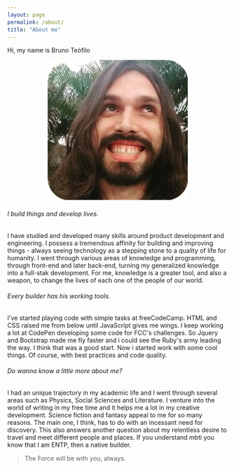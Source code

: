 ```yaml
---
layout: page
permalink: /about/
title: "About me"
---
```


Hi, my name is Bruno Teófilo

<div style="text-align:center"><img src ="/assets/images/oie_jpg.png" alt="Look that flying code" /></div>


###### I build things and develop lives. ######


I have studied and developed many skills around product development and engineering.
I possess a tremendous affinity for building and improving things - always seeing technology as a stepping stone to a quality of life for humanity.
I went through various areas of knowledge and programming, through front-end and later back-end, turning my generalized knowledge into a full-stak development.
For me, knowledge is a greater tool, and also a weapon, to change the lives of each one of the people of our world.


###### Every builder has his working tools. ######


I've started playing code with simple tasks at freeCodeCamp. HTML and CSS raised me from below until JavaScript gives me wings. I keep working a lot at CodePen developing some code for FCC's challenges. So Jquery and Bootstrap made me fly faster and i could see the Ruby's army leading the way. I think that was a good start. Now i started work with some cool things. Of course, with best practices and code quality.


###### Do wanna know a little more about me? ######


I had an unique trajectory in my academic life and I went through several areas such as Physics, Social Sciences and Literature.
I venture into the world of writing in my free time and it helps me a lot in my creative development. Science fiction and fantasy appeal to me for so many reasons.
The main one, I think, has to do with an incessant need for discovery. This also answers another question about my relentless desire to travel and meet different people and places.
If you understand mbti you know that I am ENTP, then a native builder.

>The Force will be with you, always.
